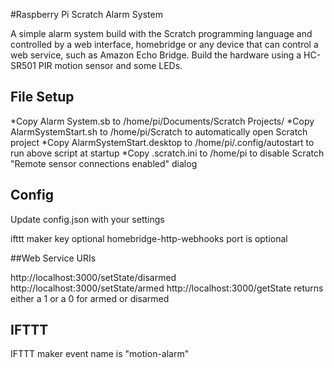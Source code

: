 #Raspberry Pi Scratch Alarm System

A simple alarm system build with the Scratch programming language and controlled by a web interface, homebridge or any device that can control a web service, such as Amazon Echo Bridge.  Build the hardware using a HC-SR501 PIR motion sensor and some LEDs.

## File Setup
  *Copy Alarm System.sb to /home/pi/Documents/Scratch Projects/
  *Copy AlarmSystemStart.sh to /home/pi/Scratch to automatically open Scratch project
  *Copy AlarmSystemStart.desktop to /home/pi/.config/autostart to run above script at startup
  *Copy .scratch.ini to /home/pi to disable Scratch "Remote sensor connections enabled" dialog

## Config
Update config.json with your settings

ifttt maker key optional
homebridge-http-webhooks port is optional

##Web Service URIs

http://localhost:3000/setState/disarmed
http://localhost:3000/setState/armed
http://localhost:3000/getState 
  returns either a 1 or a 0 for armed or disarmed

## IFTTT
IFTTT maker event name is "motion-alarm"